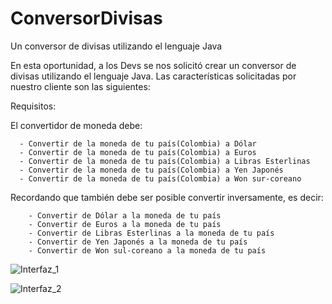 # ConversorDivisas
Un conversor de divisas utilizando el lenguaje Java


En esta oportunidad, a los Devs se nos solicitó crear un conversor de divisas utilizando el lenguaje Java. 
Las características solicitadas por nuestro cliente son las siguientes:

Requisitos:

El convertidor de moneda debe:

      - Convertir de la moneda de tu país(Colombia) a Dólar
      - Convertir de la moneda de tu país(Colombia) a Euros
      - Convertir de la moneda de tu país(Colombia) a Libras Esterlinas
      - Convertir de la moneda de tu país(Colombia) a Yen Japonés
      - Convertir de la moneda de tu país(Colombia) a Won sur-coreano
      
Recordando que también debe ser posible convertir inversamente, es decir:

        - Convertir de Dólar a la moneda de tu país
        - Convertir de Euros a la moneda de tu país
        - Convertir de Libras Esterlinas a la moneda de tu país
        - Convertir de Yen Japonés a la moneda de tu país
        - Convertir de Won sul-coreano a la moneda de tu país

![Interfaz_1](https://github.com/JairoVarelaa/ConversorDivisas/assets/129685046/785b4666-af1b-4d33-bf38-0492b3bcc496)

![Interfaz_2](https://github.com/JairoVarelaa/ConversorDivisas/assets/129685046/b0657f1d-bbad-4e0a-9996-de6a85f4e50d)

